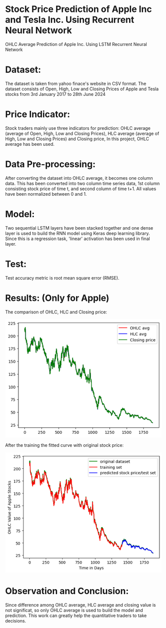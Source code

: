 # Stock Price Prediction of Apple Inc and Tesla Inc. Using Recurrent Neural Network
OHLC Average Prediction of Apple Inc. Using LSTM Recurrent Neural Network

# Dataset:
The dataset is taken from yahoo finace's website in CSV format. The dataset consists of Open, High, Low and Closing Prices of Apple and Tesla stocks from 3rd January 2017 to 28th June 2024

# Price Indicator:
Stock traders mainly use three indicators for prediction: OHLC average (average of Open, High, Low and Closing Prices), HLC average (average of High, Low and Closing Prices) and Closing price, In this project, OHLC average has been used.

# Data Pre-processing:
After converting the dataset into OHLC average, it becomes one column data. This has been converted into two column time series data, 1st column consisting stock price of time t, and second column of time t+1. All values have been normalized between 0 and 1.

# Model: 
Two sequential LSTM layers have been stacked together and one dense layer is used to build the RNN model using Keras deep learning library. Since this is a regression task, 'linear' activation has been used in final layer.

# Test:
Test accuracy metric is root mean square error (RMSE).
# Results: (Only for Apple)
The comparison of OHLC, HLC and Closing price:

![ttt1](https://github.com/dkconnect/Stock-Prediction/blob/main/apple/apple_comparision_17-24.png)

After the training the fitted curve with original stock price:

![tt2](https://github.com/dkconnect/Stock-Prediction/blob/main/apple/apple_prediction_17-24.png)

# Observation and Conclusion:
Since difference among OHLC average, HLC average and closing value is not significat, so only OHLC average is used to build the model and prediction.
This work can greatly help the quantitative traders to take decisions.

